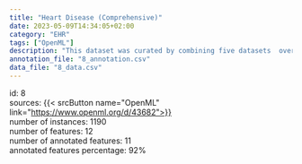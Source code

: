 ```yaml
---
title: "Heart Disease (Comprehensive)"
date: 2023-05-09T14:34:05+02:00
category: "EHR"
tags: ["OpenML"]
description: "This dataset was curated by combining five datasets  over 11 common features which makes it the largest heart disease dataset available for research purposes. The five datasets used for its curation are Cleveland: 303 Hungarian: 294 Switzerland: 123 Long Beach VA: 200 Stalog (Heart) Data Set: 270."
annotation_file: "8_annotation.csv"
data_file: "8_data.csv"
---
```

id: 8 \
sources: {{< srcButton name="OpenML" link="https://www.openml.org/d/43682">}}  \
number of instances: 1190 \
number of features: 12 \
number of annotated features: 11 \
annotated features percentage: 92% 
